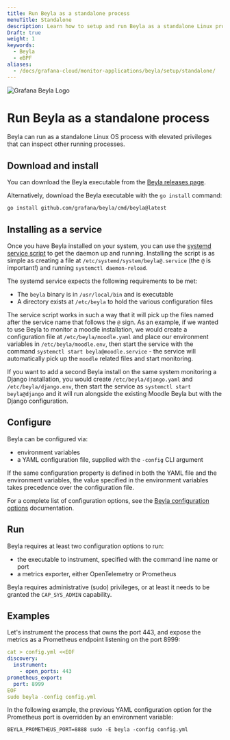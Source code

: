 ```yaml
---
title: Run Beyla as a standalone process
menuTitle: Standalone
description: Learn how to setup and run Beyla as a standalone Linux process.
Draft: true
weight: 1
keywords:
  - Beyla
  - eBPF
aliases:
  - /docs/grafana-cloud/monitor-applications/beyla/setup/standalone/
---
```


![Grafana Beyla Logo](https://grafana.com/media/docs/grafana-cloud/beyla/beyla-logo-2.png)

# Run Beyla as a standalone process

Beyla can run as a standalone Linux OS process with elevated privileges that can inspect other running processes.

## Download and install

You can download the Beyla executable from the [Beyla releases page](https://github.com/grafana/beyla/releases).

Alternatively, download the Beyla executable with the `go install` command:

```sh
go install github.com/grafana/beyla/cmd/beyla@latest
```

## Installing as a service

Once you have Beyla installed on your system, you can use the [systemd service script](https://github.com/grafana/beyla/tree/main/contrib/beyla@.service) to get the daemon up and running. Installing the script is as simple as creating a file at `/etc/systemd/system/beyla@.service` (the `@` is important!) and running `systemctl daemon-reload`.

The systemd service expects the following requirements to be met:

- The `beyla` binary is in `/usr/local/bin` and is executable
- A directory exists at `/etc/beyla` to hold the various configuration files

The service script works in such a way that it will pick up the files named after the service name that follows the `@` sign. As an example, if we wanted to use Beyla to monitor a moodle installation, we would create a configuration file at `/etc/beyla/moodle.yaml` and place our environment variables in `/etc/beyla/moodle.env`, then start the service with the command `systemctl start beyla@moodle.service` - the service will automatically pick up the `moodle` related files and start monitoring.

If you want to add a second Beyla install on the same system monitoring a Django installation, you would create `/etc/beyla/django.yaml` and `/etc/beyla/django.env`, then start the service as `systemctl start beyla@django` and it will run alongside the existing Moodle Beyla but with the Django configuration.

## Configure

Beyla can be configured via:

- environment variables
- a YAML configuration file, supplied with the `-config` CLI argument

If the same configuration property is defined in both the YAML file and the environment
variables, the value specified in the environment variables takes precedence over the
configuration file.

For a complete list of configuration options, see the [Beyla configuration options](../../configure/) documentation.

## Run

Beyla requires at least two configuration options to run:

- the executable to instrument, specified with the command line name or port
- a metrics exporter, either OpenTelemetry or Prometheus

Beyla requires administrative (sudo) privileges, or at least it needs to be granted the `CAP_SYS_ADMIN` capability.

## Examples

Let's instrument the process that owns the port 443, and expose the metrics as a Prometheus endpoint listening on the port 8999:

```yaml
cat > config.yml <<EOF
discovery:
  instrument:
    - open_ports: 443
prometheus_export:
  port: 8999
EOF
sudo beyla -config config.yml
```

In the following example, the previous YAML configuration option for the Prometheus port is overridden by an environment variable:

```
BEYLA_PROMETHEUS_PORT=8888 sudo -E beyla -config config.yml
```
